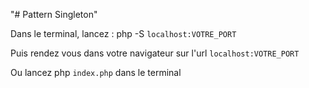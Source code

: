 "# Pattern Singleton" 

Dans le terminal, lancez : php -S ```localhost:VOTRE_PORT```

Puis rendez vous dans votre navigateur sur l'url ```localhost:VOTRE_PORT```

Ou lancez php ```index.php``` dans le terminal